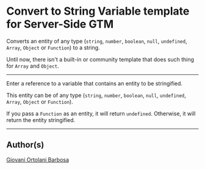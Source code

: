 # Convert to String Variable template for Server-Side GTM

Converts an entity of any type (`string`, `number`, `boolean`, `null`, `undefined`, `Array`, `Object` or `Function`) to a string.

Until now, there isn't a built-in or community template that does such thing for `Array` and `Object`.

---

Enter a reference to a variable that contains an entity to be stringified.

This entity can be of any type (`string`, `number`, `boolean`, `null`, `undefined`, `Array`, `Object` or `Function`).


If you pass a `Function` as an entity, it will return `undefined`.
Otherwise, it will return the entity stringified.

---

## Author(s)
[Giovani Ortolani Barbosa](https://www.linkedin.com/in/giovani-ortolani-barbosa/)
